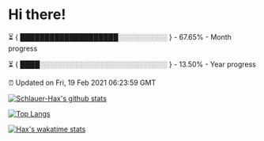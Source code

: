 # Hi there!

⏳ { ████████████████████░░░░░░░░░░ } - 67.65% - Month progress

⏳ { ████░░░░░░░░░░░░░░░░░░░░░░░░░░ } - 13.50% - Year progress

⏰ Updated on Fri, 19 Feb 2021 06:23:59 GMT


[![Schlauer-Hax's github stats](https://github-readme-stats.vercel.app/api?username=Schlauer-Hax&show_icons=true&theme=dark&count_private=true)](https://github.com/Schlauer-Hax)


[![Top Langs](https://github-readme-stats.vercel.app/api/top-langs/?username=Schlauer-Hax&layout=compact&theme=dark)](https://github.com/Schlauer-Hax?tab=repositories)


[![Hax's wakatime stats](https://github-readme-stats.vercel.app/api/wakatime?username=Hax&theme=dark)](https://wakatime.com/@Hax)

